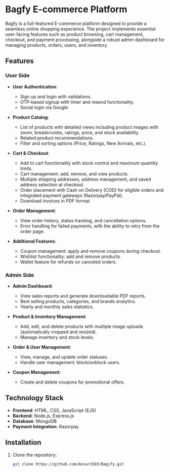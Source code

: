 # Bagfy E-commerce Platform

Bagfy is a full-featured E-commerce platform designed to provide a seamless online shopping experience. The project implements essential user-facing features such as product browsing, cart management, checkout, and payment processing, alongside a robust admin dashboard for managing products, orders, users, and inventory.

## Features

### User Side
- **User Authentication**: 
  - Sign up and login with validations.
  - OTP-based signup with timer and resend functionality.
  - Social login via Google
  
- **Product Catalog**:
  - List of products with detailed views including product images with zoom, breadcrumbs, ratings, price, and stock availability.
  - Related product recommendations.
  - Filter and sorting options (Price, Ratings, New Arrivals, etc.).

- **Cart & Checkout**:
  - Add to cart functionality with stock control and maximum quantity limits.
  - Cart management: add, remove, and view products.
  - Multiple shipping addresses, address management, and saved address selection at checkout.
  - Order placement with Cash on Delivery (COD) for eligible orders and integrated payment gateways (Razorpay/PayPal).
  - Download invoices in PDF format.

- **Order Management**:
  - View order history, status tracking, and cancellation options.
  - Error handling for failed payments, with the ability to retry from the order page.

- **Additional Features**:
  - Coupon management: apply and remove coupons during checkout.
  - Wishlist functionality: add and remove products.
  - Wallet feature for refunds on canceled orders.

### Admin Side
- **Admin Dashboard**:
  - View sales reports and generate downloadable PDF reports.
  - Best selling products, categories, and brands analytics.
  - Yearly and monthly sales statistics.

- **Product & Inventory Management**:
  - Add, edit, and delete products with multiple image uploads (automatically cropped and resized).
  - Manage inventory and stock levels.
  
- **Order & User Management**:
  - View, manage, and update order statuses.
  - Handle user management: block/unblock users.
  
- **Coupon Management**: 
  - Create and delete coupons for promotional offers.

## Technology Stack
- **Frontend**: HTML, CSS, JavaScript (EJS)
- **Backend**: Node.js, Express.js
- **Database**: MongoDB
- **Payment Integration**: Razorpay

## Installation

1. Clone the repository:
   ```bash
   git clone https://github.com/Ansar1503/Bagify.git

